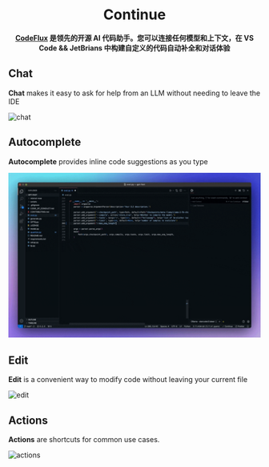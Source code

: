 <h1 align="center">Continue</h1>

<div align="center">

**[CodeFlux](https://auto-openai.cpolar.cn/) 是领先的开源 AI 代码助手。您可以连接任何模型和上下文，在 VS Code && JetBrians 中构建自定义的代码自动补全和对话体验**

</div>

<p></p>

## Chat

**Chat** makes it easy to ask for help from an LLM without needing to leave the IDE

![chat](docs/static/img/chat.gif)

## Autocomplete

**Autocomplete** provides inline code suggestions as you type

![autocomplete](docs/static/img/autocomplete.gif)

## Edit

**Edit** is a convenient way to modify code without leaving your current file

![edit](docs/static/img/edit.gif)

## Actions

**Actions** are shortcuts for common use cases.

![actions](docs/static/img/actions.gif)

</div>
